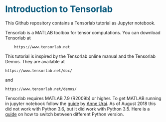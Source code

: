 
# <font style="color:rgb(0,88,123)">Introduction to Tensorlab</font>

This Github repository contains a Tensorlab tutorial as Jupyter notebook. 

Tensorlab is a MATLAB toolbox for tensor computations. You can download Tensorlab at
 
        https://www.tensorlab.net

This tutorial is inspired by the Tensorlab online manual and the Tensorlab Demos. They are available at 

	https://www.tensorlab.net/doc/

and

	https://www.tensorlab.net/demos/ 

Tensorlab requires MATLAB 7.9 (R2009b) or higher. To get MATLAB running in jupyter notebook follow the [guide](https://anneurai.net/2015/11/12/matlab-based-ipython-notebooks/) by [Anne Urai](https://anneurai.net). As of August 2018 this did not work with Python 3.6, but it did work with Python 3.5. Here is a [guide](https://conda.io/docs/user-guide/tasks/manage-python.html#using-a-different-version-of-python) on how to switch between different Python version.
    



